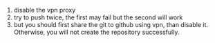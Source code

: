 1. disable the vpn proxy
2. try to push twice, the first may fail but the second will work
3. but you should first share the git to github using vpn, than disable it. Otherwise, you will not create the repository successfully.

